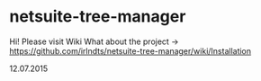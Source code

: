 # netsuite-tree-manager

Hi! Please visit Wiki
What about the project -> https://github.com/irlndts/netsuite-tree-manager/wiki/Installation

12.07.2015
